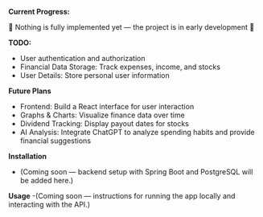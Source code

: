 **Current Progress:**

🚧 Nothing is fully implemented yet — the project is in early development 🚧

**TODO:**
  - User authentication and authorization
  - Financial Data Storage: Track expenses, income, and stocks
  - User Details: Store personal user information

**Future Plans**
  - Frontend: Build a React interface for user interaction
  - Graphs & Charts: Visualize finance data over time
  - Dividend Tracking: Display payout dates for stocks
  - AI Analysis: Integrate ChatGPT to analyze spending habits and provide financial suggestions

**Installation**
  - (Coming soon — backend setup with Spring Boot and PostgreSQL will be added here.)

**Usage**
  -(Coming soon — instructions for running the app locally and interacting with the API.)
